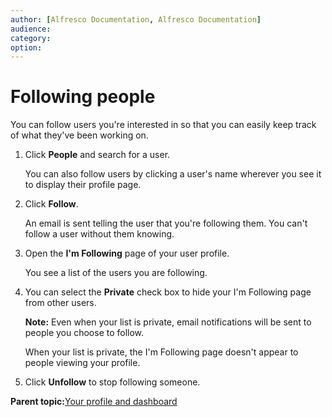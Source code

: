 ```yaml
---
author: [Alfresco Documentation, Alfresco Documentation]
audience: 
category: 
option: 
---
```


# Following people

You can follow users you're interested in so that you can easily keep track of what they've been working on.

1.  Click **People** and search for a user.

    You can also follow users by clicking a user's name wherever you see it to display their profile page.

2.  Click **Follow**.

    An email is sent telling the user that you're following them. You can't follow a user without them knowing.

3.  Open the **I'm Following** page of your user profile.

    You see a list of the users you are following.

4.  You can select the **Private** check box to hide your I'm Following page from other users.

    **Note:** Even when your list is private, email notifications will be sent to people you choose to follow.

    When your list is private, the I'm Following page doesn't appear to people viewing your profile.

5.  Click **Unfollow** to stop following someone.


**Parent topic:**[Your profile and dashboard](../concepts/your-space-intro.md)

